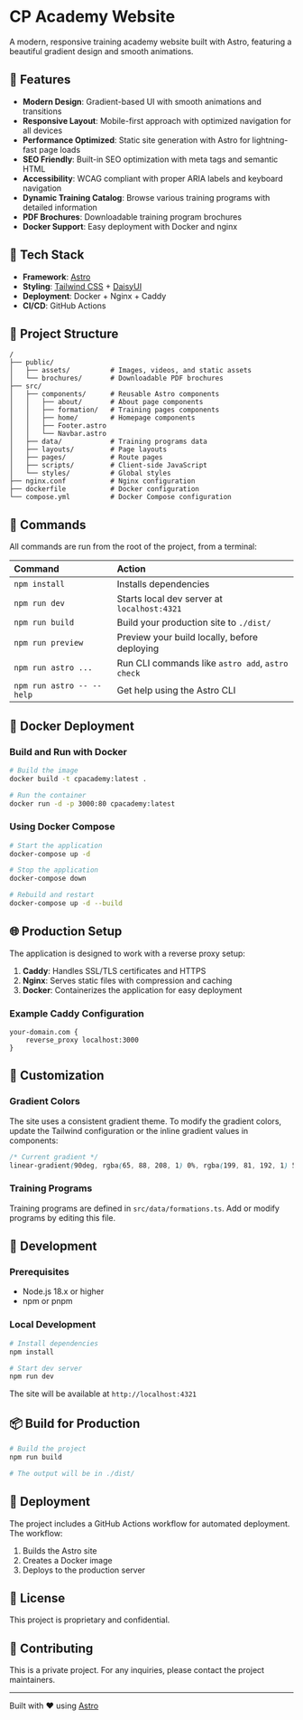 # CP Academy Website

A modern, responsive training academy website built with Astro, featuring a beautiful gradient design and smooth animations.

## 🌟 Features

- **Modern Design**: Gradient-based UI with smooth animations and transitions
- **Responsive Layout**: Mobile-first approach with optimized navigation for all devices
- **Performance Optimized**: Static site generation with Astro for lightning-fast page loads
- **SEO Friendly**: Built-in SEO optimization with meta tags and semantic HTML
- **Accessibility**: WCAG compliant with proper ARIA labels and keyboard navigation
- **Dynamic Training Catalog**: Browse various training programs with detailed information
- **PDF Brochures**: Downloadable training program brochures
- **Docker Support**: Easy deployment with Docker and nginx

## 🚀 Tech Stack

- **Framework**: [Astro](https://astro.build)
- **Styling**: [Tailwind CSS](https://tailwindcss.com) + [DaisyUI](https://daisyui.com)
- **Deployment**: Docker + Nginx + Caddy
- **CI/CD**: GitHub Actions

## 📁 Project Structure

```text
/
├── public/
│   ├── assets/          # Images, videos, and static assets
│   └── brochures/       # Downloadable PDF brochures
├── src/
│   ├── components/      # Reusable Astro components
│   │   ├── about/       # About page components
│   │   ├── formation/   # Training pages components
│   │   ├── home/        # Homepage components
│   │   ├── Footer.astro
│   │   └── Navbar.astro
│   ├── data/            # Training programs data
│   ├── layouts/         # Page layouts
│   ├── pages/           # Route pages
│   ├── scripts/         # Client-side JavaScript
│   └── styles/          # Global styles
├── nginx.conf           # Nginx configuration
├── dockerfile           # Docker configuration
└── compose.yml          # Docker Compose configuration
```

## 🧞 Commands

All commands are run from the root of the project, from a terminal:

| Command                   | Action                                           |
| :------------------------ | :----------------------------------------------- |
| `npm install`             | Installs dependencies                            |
| `npm run dev`             | Starts local dev server at `localhost:4321`      |
| `npm run build`           | Build your production site to `./dist/`          |
| `npm run preview`         | Preview your build locally, before deploying     |
| `npm run astro ...`       | Run CLI commands like `astro add`, `astro check` |
| `npm run astro -- --help` | Get help using the Astro CLI                     |

## 🐳 Docker Deployment

### Build and Run with Docker

```bash
# Build the image
docker build -t cpacademy:latest .

# Run the container
docker run -d -p 3000:80 cpacademy:latest
```

### Using Docker Compose

```bash
# Start the application
docker-compose up -d

# Stop the application
docker-compose down

# Rebuild and restart
docker-compose up -d --build
```

## 🌐 Production Setup

The application is designed to work with a reverse proxy setup:

1. **Caddy**: Handles SSL/TLS certificates and HTTPS
2. **Nginx**: Serves static files with compression and caching
3. **Docker**: Containerizes the application for easy deployment

### Example Caddy Configuration

```caddyfile
your-domain.com {
    reverse_proxy localhost:3000
}
```

## 🎨 Customization

### Gradient Colors

The site uses a consistent gradient theme. To modify the gradient colors, update the Tailwind configuration or the inline gradient values in components:

```css
/* Current gradient */
linear-gradient(90deg, rgba(65, 88, 208, 1) 0%, rgba(199, 81, 192, 1) 50%, rgba(255, 203, 112, 1) 100%)
```

### Training Programs

Training programs are defined in `src/data/formations.ts`. Add or modify programs by editing this file.

## 🔧 Development

### Prerequisites

- Node.js 18.x or higher
- npm or pnpm

### Local Development

```bash
# Install dependencies
npm install

# Start dev server
npm run dev
```

The site will be available at `http://localhost:4321`

## 📦 Build for Production

```bash
# Build the project
npm run build

# The output will be in ./dist/
```

## 🚢 Deployment

The project includes a GitHub Actions workflow for automated deployment. The workflow:

1. Builds the Astro site
2. Creates a Docker image
3. Deploys to the production server

## 📄 License

This project is proprietary and confidential.

## 🤝 Contributing

This is a private project. For any inquiries, please contact the project maintainers.

---

Built with ❤️ using [Astro](https://astro.build)
